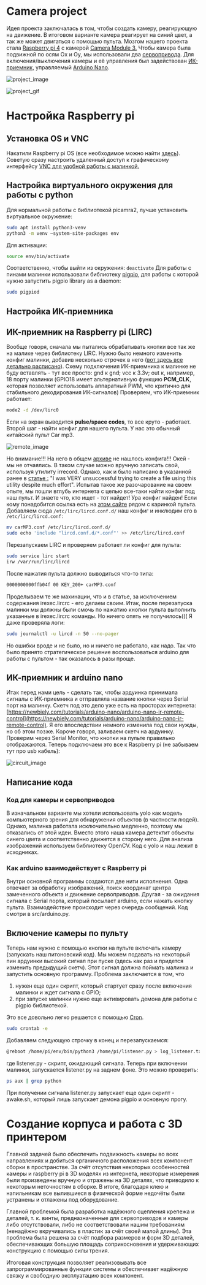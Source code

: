 
# Camera project

Идея проекта заключалась в том, чтобы создать камеру, реагирующую на движение. В итоговом варианте камера реагирует на синий цвет, а так же может двигаться с помощью пульта. Мозгом нашего проекта стала [Raspberry pi 4](https://www.raspberrypi.com/documentation/computers/raspberry-pi.html) с камерой [Camera Module 3.](https://www.raspberrypi.com/products/camera-module-3/)  Чтобы камера была подвижной по осям Ox и Oy, мы использовали два [сервопривода](https://docs.sunfounder.com/projects/ultimate-sensor-kit/en/latest/components_basic/27-component_servo.html). Для включения/выключения камеры и её управления был задействован [ИК-приемник,](https://roboshop.spb.ru/sensors/infrakrasnye-datchiki/tl1838) управляемый [Arduino Nano](https://3d-diy.ru/blog/arduino-nano/?srsltid=AfmBOoobsfLvRHXmztk4oDekqijM6OquVmeA1C7HS3Jm3zs6FXj-3EUY).

![project_image](images/project_photo.jpg)

![project_gif](./images/project_usage.gif)

# Настройка Raspberry pi

## Установка OS и VNC

Накатили Raspberry pi OS (все необходимое можно найти
[здесь](https://www.raspberrypi.com/software/)).
Советую сразу настроить удаленный доступ к графическому интерфейсу
[VNC для удобной работы с малинкой.](https://habr.com/ru/sandbox/148360/)

## Настройка виртуального окружения для работы с python

Для нормальной работы с библиотекой picamra2, лучше установить виртуальное окружение:

```sh
sudo apt install python3-venv
python3 -m venv —system-site-packages env
```

Для активации:

```sh
source env/bin/activate
```

Соответственно, чтобы выйти из окружения: `deactivate`
Для работы с пинами малинки использовали библиотеку [pigpio,](https://abyz.me.uk/rpi/pigpio/pigpiod.html) для работы с которой нужно запустить pigpio library as a daemon:

```sh
sudo pigpiod
```

## Настройка ИК-приемника

## ИК-приемник на Raspberry pi (LIRC)

Вообще говоря, сначала мы пытались обрабатывать кнопки все так же на малике через библиотеку LIRC. Нужно было немного изменить конфиг малинки, добавив несколько строчек в него ([вот здесь все детально расписано](https://www.instructables.com/Setup-IR-Remote-Control-Using-LIRC-for-the-Raspber/)). Схему подключения ИК-приемника к малинке не буду вставлять - тут все просто: gnd  к gnd; vcc к 3.3v; out к, например, 18 порту малинки (GPIO18 имеет альтернативную функцию **PCM\_CLK**, которая позволяет использовать аппаратный PWM, что критично для стабильного декодирования ИК-сигналов)
Проверяем, что ИК-приемник работает:

```sh
mode2 -d /dev/lirc0
```

Если на экран выводится **pulse/space codes**, то все круто - работает.
Второй шаг - найти конфиг для нашего пульта. У нас это обычный китайский пульт Car mp3.

![remote_image](images/remote_photo.png)

Но внимание!!! На него в общем [архиве](https://lirc.sourceforge.net/remotes/) не нашлось конфига!!! Окей - мы не отчаялись. В таком случае можно вручную записать свой, используя утилиту irrecord. Однако, как и  было написано в указанной ранее в [статье :](https://www.instructables.com/Easy-Setup-IR-Remote-Control-Using-LIRC-for-the-Ra/) "I was VERY unsuccessful trying to create a file using this utility despite much effort". Испытав такое же разочарование на своем опыте, мы пошли вглубь интернета с целью все-таки найти конфиг под наш пульт. И знаете что, кто ищет - тот найдет! Ура конфиг найден! Если кому понадобится ссылка есть на [этом сайте](https://elchupanibrei.livejournal.com/43594.html) рядом с каринкой пульта. Добавляем сюда `/etc/lirc/lircd.conf.d/` наш конфиг и инклюдим его в  `/etc/lirc/lircd.conf:`

```sh
mv carMP3.conf /etc/lirc/lircd.conf.d/
sudo echo 'include "lircd.conf.d/*.conf"' >> /etc/lirc/lircd.conf 
```

Перезапускаем LIRC и проверяем работает ли конфиг для пульта:

```sh
sudo service lirc start
irw /var/run/lirc/lircd
```

После нажатия пульта должно выводиться что-то типа:

```sh
0000000000ffb04f 00 KEY_200+ carMP3.conf
```

Проделываем те же махинации,  что и в статье, за исключением содержания  irexec.lircrc - его делаем своим. Итак, после перезапуска малинки мы должны были смочь по нажатию кнопки пульта выполнить указанные в irexec.lircrc команды. Но ничего опять не получилось(((  Я даже проверяла логи:

```sh
sudo journalctl -u lircd -n 50 --no-pager
```

Но ошибки вроде и не было, но и ничего не работало, как надо. Так что было принято стратегическое решение воспользоваться arduino для работы с пультом - так оказалось в разы проще.

## ИК-приемник и arduino nano

Итак перед нами цель - сделать так, чтобы ардуинка принимала сигналы с ИК-приемника и отправляла название кнопки через Serial порт на малинку.
Скетч под это дело уже есть на просторах интернета: [https://newbiely.com/tutorials/arduino-nano/arduino-nano-ir-remote-control](https://newbiely.com/tutorials/arduino-nano/arduino-nano-ir-remote-control). Я его впоследствии немного изменила под свои нужды, но об этом позже. Короче говоря, заливаем скетч на ардуинку. Проверим через Serial Monitor, что кнопки на пульте правильно отображаются. Теперь подключаем это все к Raspberry pi (не забываем тут про usb кабель):

![circuit_image](images/circuit_image.png)

## Написание кода

### Код для камеры и сервоприводов

В изначальном варианте мы хотели использовать yolo как модель компьютерного зрения для обнаружения объектов (в частности людей). Однако, малинка работала исключительно медленно, поэтому мы отказались от этой идеи. Вместо этого наша камера детектит объекты синего цвета и соответственно движется в сторону него. Для анализа изображений используем библиотеку OpenCV. Код с yolo и наш лежит в исходниках.

### Как arduino взаимодействует с Raspberry pi

Внутри основной программы создаются две нити исполнения. Одна отвечает за обработку изображений, поиск координат центра замеченного объекта и движение сервоприводов. Другая - за ожидания сигнала с Serial порта, который посылает arduino, если нажать кнопку пульта. Взаимодействие происходит через очередь сообщений. Код смотри в src/arduino.py.

## Включение камеры по пульту

Теперь нам нужно с помощью кнопки на пульте включать камеру (запускать наш питоновский код).  Мы можем подавать на некоторый пин ардуинки высокий сигнал при пуске (здесь как раз и придется изменить предыдущий скетч). Этот сигнал должна поймать малинка и запустить основную программу. Проблема заключается в том, что

1) нужен еще один скрипт, который стартует сразу после включения малинки и ждет сигнала с GPIO;
2) при запуске малинки нужно еще активировать демона для работы с pigpio библиотекой.

Это все довольно легко решается с помощью [Cron](https://timeweb.com/ru/community/articles/chto-takoe-cron).

```sh
sudo crontab -e
```

Добавляем следующую строчку в конец и перезапускаемся:

```sh
@reboot /home/pi/env/bin/python3 /home/pi/listener.py > log_listener.txt 2>&1
```

где listener.py - скрипт, ожидающий сигнала. Теперь при включении малинки, запускается listener.py на заднем фоне.  Это можно проверить:

```sh
ps aux | grep python
```

При получении сигнала listener.py запускает еще один скрипт - awake.sh, который лишь запускает демона pigpio и основную прогу.

# Создание корпуса и работа с 3D принтером

  Главной задачей было обеспечить подвижность камеры во всех направлениях и добиться органичного расположения всех компонент сборки в пространстве. За счёт отсутствия некоторых особенностей камеры и raspberry pi в 3D моделях из интернета, некоторые измерения были произведены вручную и отражены на 3D деталях, что приводило к некоторым неточностям в сборке. В итоге, благодаря клею и напильникам все вылившиеся в физической форме недочёты были устранены и отлажены под оборудование.

  Главной проблемой была разработка надёжного сцепления крепежа и деталей, т. к. винты, предназначенные для сервоприводов и камеры либо отсутствовали, либо не соответствовали нашим требованиям (ненадёжно вкручивались в пластик за счёт своей малой длины). Эта проблема была решена за счёт подбора размеров и форм 3D деталей, обеспечивающих большую площадь соприкосновения и удерживающих конструкцию с помощью силы трения.

   Итоговая конструкция позволяет реализовывать все запрограммированные функции системы и обеспечивает надёжную связку и свободную эксплуатацию всех компонент.
